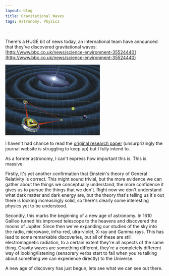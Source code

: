 ```yaml
---
layout: blog
title: Gravitational Waves
tags: Astronomy, Physics

---
```


There's a HUGE bit of news today, an international team have announced that they've discovered gravitational waves: [http://www.bbc.co.uk/news/science-environment-35524440](http://www.bbc.co.uk/news/science-environment-35524440)

[<img class="img-responsive center-block" src="/img/2016-02-11-grav-waves.jpg">](http://spaceplace.nasa.gov/review/lisa-g-waves/)

I haven't had chance to read the [original research paper](http://journals.aps.org/prl/abstract/10.1103/PhysRevLett.116.061102) (unsurprizingly the journal website is struggling to keep up) but I fully intend to.

As a former astronomy, I can't express how important this is. This is massive.

Firstly, it's yet another confirmation that Einstein's theory of General Relativity is correct. This might sound trivial, but the more evidence we can gather about the things we conceptually understand, the more confidence it gives us to pursue the things that we don't. Right now we don't understand what dark matter and dark energy are, but the theory that's telling us it's out there is looking increasingly solid, so there's clearly some interesting physics yet to be understood.

Secondly, this marks the beginning of a new age of astronomy. In 1610 Galileo turned his improved telescope to the heavens and discovered the moons of Jupiter. Since then we've expanding our studies of the sky into the radio, microwave, infra-red, ulra-violet, X-ray and Gamma rays. This has lead to some remarkable discoveries, but all of these are still electromagnetic radiation, to a certain extent they're all aspects of the same thing. Gravity waves are something different, they're a completely different way of looking/listening (sensorary verbs start to fail when you're talking about something we can experience directly) to the Universe.

A new age of discovery has just begun, lets see what we can see out there.
